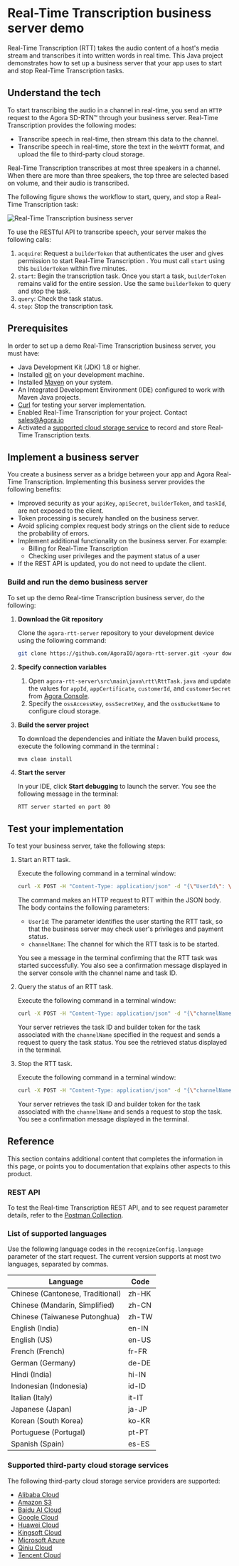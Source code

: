 ﻿
# Real-Time Transcription business server demo

Real-Time Transcription (RTT) takes the audio content of a host's media stream and transcribes it into written words 
in real time. This Java project demonstrates how to set up a business server that your app uses to start and stop 
Real-Time Transcription tasks.

## Understand the tech

To start transcribing the audio in a channel in real-time, you send an `HTTP` request to the Agora SD-RTN™ through your business server. Real-Time Transcription provides the following modes:

* Transcribe speech in real-time, then stream this data to the channel.
* Transcribe speech in real-time, store the text in the `WebVTT` format, and upload the file to third-party cloud storage.

Real-Time Transcription transcribes at most three speakers in a channel. When there are more than three speakers, the top three are selected based on volume, and their audio is transcribed.

The following figure shows the workflow to start, query, and stop a Real-Time Transcription task:

![Real-Time Transcription business server](https://docs-git-milestone37-speech-to-text-Agora-gdxe.vercel.app/en/assets/images/real-time-transcription-server-07d073102bebc8cf0f41e6985efc56b1.svg)

To use the RESTful API to transcribe speech, your server makes the following calls:

1. `acquire`: Request a `builderToken` that authenticates the user and gives permission to start Real-Time Transcription . You must call `start` using this `builderToken` within five minutes.
1. `start`: Begin the transcription task. Once you start a task, `builderToken` remains valid for the entire session. Use the same `builderToken` to query and stop the task.
1. `query`: Check the task status.
1. `stop`: Stop the transcription task.

## Prerequisites

In order to set up a demo Real-Time Transcription business server, you must have:

* Java Development Kit (JDK) 1.8 or higher.
* Installed [git](https://git-scm.com/downloads) on your development machine.
* Installed [Maven](https://maven.apache.org/download.cgi) on your system.
* An Integrated Development Environment (IDE) configured to work with Maven Java projects. 
* [Curl](https://curl.se/download.html) for testing your server implementation.
* Enabled Real-Time Transcription for your project. Contact sales@Agora.io
* Activated a [supported cloud storage service](#supported-third-party-cloud-storage-services) to record and store Real-Time Transcription texts.

## Implement a business server

You create a business server as a bridge between your app and Agora Real-Time Transcription. Implementing this business 
server provides the following benefits:

* Improved security as your `apiKey`, `apiSecret`, `builderToken`, and `taskId`, are not exposed to the client.
* Token processing is securely handled on the business server.
* Avoid splicing complex request body strings on the client side to reduce the probability of errors.
* Implement additional functionality on the business server. For example: 
   * Billing for  Real-Time Transcription 
   * Checking user privileges and the payment status of a user
* If the REST API is updated, you do not need to update the client.

### Build and run the demo business server

To set up the demo Real-time Transcription business server, do the following:

1. **Download the Git repository**

    Clone the `agora-rtt-server` repository to your development device using the following command:

    ```bash
    git clone https://github.com/AgoraIO/agora-rtt-server.git <your download directory>
    ```

1. **Specify connection variables**

    1. Open `agora-rtt-server\src\main\java\rtt\RttTask.java` and update the values for `appId`, `appCertificate`, 
   `customerId`, and `customerSecret` from [Agora Console](https://console.agora.io/). 
    1. Specify the `ossAccessKey`, `ossSecretKey`, and the `ossBucketName` to configure cloud storage.

1. **Build the server project**

   To download the dependencies and initiate the Maven build process, execute the following command in the terminal :

    ```bash
    mvn clean install
    ```

1. **Start the server**

    In your IDE, click **Start debugging** to launch the server. You see the following message in the terminal:

    ```
    RTT server started on port 80
    ```

## Test your implementation

To test your business server, take the following steps:

1. Start an RTT task.

    Execute the following command in a terminal window:

    ```bash
    curl -X POST -H "Content-Type: application/json" -d "{\"UserId\": \"123\", \"channelName\": \"demo\"}" http://localhost:80/rttStart
    ```

    The command makes an HTTP request to RTT within the JSON body. The body contains the following parameters:
    * `UserId`: The parameter identifies the user starting the RTT task, so that the business server may check user's privileges and payment status.
    * `channelName`: The channel for which the RTT task is to be started.

    You see a message in the terminal confirming that the RTT task was started successfully. You also see a confirmation message displayed in the server console with the channel name and task ID.

    
1. Query the status of an RTT task.

   Execute the following command in a terminal window:

    ```bash
    curl -X POST -H "Content-Type: application/json" -d "{\"channelName\": \"demo\"}" http://localhost:80/rttQuery
    ```
    Your server retrieves the task ID and builder token for the task associated with the `channelName` specified in the request and sends a request to query the task status. You see the retrieved status displayed in the terminal.

1. Stop the RTT task.

   Execute the following command in a terminal window:


    ```bash
    curl -X POST -H "Content-Type: application/json" -d "{\"channelName\": \"demo\"}" http://localhost:80/rttStop
    ```

     Your server retrieves the task ID and builder token for the task associated with the `channelName` and sends a request to stop the task. You see a confirmation message displayed in the terminal.


## Reference

This section contains additional content that completes the information in this page, or points you to documentation that explains other aspects to this product.

### REST API

To test the Real-time Transcription REST API, and to see request parameter details, refer to the [Postman Collection](https://documenter.getpostman.com/view/6319646/SVSLr9AM#69bd200a-7543-4104-8ccc-415741abbeb7). 

### List of supported languages

Use the following language codes in the `recognizeConfig.language` parameter of the start request. The current version supports at most two languages, separated by commas. 

| Language                         | Code  | 
| -------------------------------- | ----- |
| Chinese (Cantonese, Traditional) | zh-HK |
| Chinese (Mandarin, Simplified)   | zh-CN |
| Chinese (Taiwanese Putonghua)    | zh-TW |
| English (India)                  | en-IN |
| English (US)                     | en-US |
| French (French)                  | fr-FR |
| German (Germany)                 | de-DE |
| Hindi (India)                    | hi-IN |
| Indonesian (Indonesia)           | id-ID |
| Italian (Italy)                  | it-IT |
| Japanese (Japan)                 | ja-JP |
| Korean (South Korea)             | ko-KR |
| Portuguese (Portugal)            | pt-PT |
| Spanish (Spain)                  | es-ES |

### Supported third-party cloud storage services

The following third-party cloud storage service providers are supported:

* [Alibaba Cloud](https://www.alibabacloud.com/product/oss)
* [Amazon S3](https://aws.amazon.com/s3/?nc1=h_ls)
* [Baidu AI Cloud](https://intl.cloud.baidu.com/product/bos.html)
* [Google Cloud](https://cloud.google.com/storage)
* [Huawei Cloud](https://www.huaweicloud.com/intl/en-us/product/obs.html)
* [Kingsoft Cloud](https://en.ksyun.com/nv/product/KS3.html)
* [Microsoft Azure](https://azure.microsoft.com/en-us/services/storage/blobs/)
* [Qiniu Cloud](https://www.qiniu.com/en/products/kodo)
* [Tencent Cloud](https://intl.cloud.tencent.com/product/cos)

